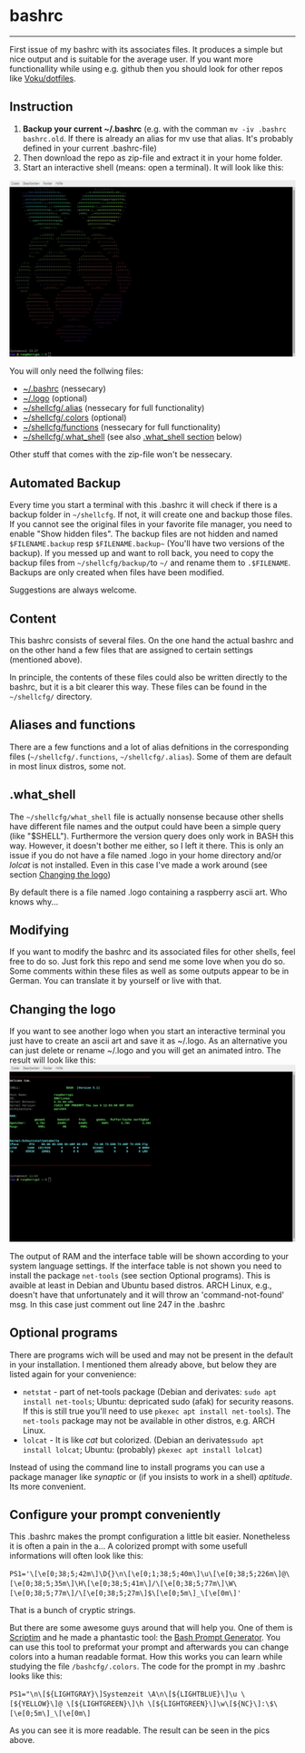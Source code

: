# bashrc
--------------------------------------------------------------------------------------------------------------------------
First issue of my bashrc with its associates files. It produces a simple but nice output and is suitable for the average user. If you want more functionallity while using e.g. github then you should look for other repos like [Voku/dotfiles](https://github.com/voku/dotfiles).

## Instruction
1. **Backup your current ~/.bashrc** (e.g. with the comman `mv -iv .bashrc bashrc.old`. If there is already an alias for mv use that alias. It's probably defined in your current .bashrc-file)
2. Then download the repo as zip-file and extract it in your home folder.
3. Start an interactive shell (means: open a terminal). It will look like this:

![terminal.jpg](terminal_logo.jpg)

You will only need the follwing files:
+ [~/.bashrc](https://github.com/TomfromBerlin/bashrc/blob/main/.bashrc) (nessecary)
+ [~/.logo](https://github.com/TomfromBerlin/bashrc/blob/main/.logo) (optional)
+ [~/shellcfg/.alias](https://github.com/TomfromBerlin/bashrc/blob/main/shellcfg/.alias) (nessecary for full functionality)
+ [~/shellcfg/.colors](https://github.com/TomfromBerlin/bashrc/blob/main/shellcfg/.colors) (optional)
+ [~/shellcfg/functions](https://github.com/TomfromBerlin/bashrc/blob/main/shellcfg/.functions) (nessecary for full functionality)
+ [~/shellcfg/.what_shell](https://github.com/TomfromBerlin/bashrc/blob/main/shellcfg/.what_shell) (see also [.what_shell section](https://github.com/TomfromBerlin/bashrc#what_shell) below)

Other stuff that comes with the zip-file won't be nessecary.

## Automated Backup
Every time you start a terminal with this .bashrc it will check if there is a backup folder in `~/shellcfg`. If not, it will create one and backup those files. If you cannot see the original files in your favorite file manager, you need to enable "Show hidden files". The backup files are not hidden and named `$FILENAME.backup` resp `$FILENAME.backup~` (You'll have two versions of the backup). If you messed up and want to roll back, you need to copy the backup files from `~/shellcfg/backup/`to `~/` and rename them to `.$FILENAME`. Backups are only created when files have been modified.

Suggestions are always welcome.

## Content
This bashrc consists of several files. On the one hand the actual bashrc and on the other hand a few files that are assigned to certain settings (mentioned above).

In principle, the contents of these files could also be written directly to the bashrc, but it is a bit clearer this way. These files can be found in the `~/shellcfg/` directory.

## Aliases and functions
There are a few functions and a lot of alias defnitions in the corresponding files (`~/shellcfg/.functions`, `~/shellcfg/.alias`). Some of them are default in most linux distros, some not.

## .what_shell
The `~/shellcfg/what_shell` file is actually nonsense because other shells have different file names and the output could have been a simple query (like "$SHELL"). Furthermore the version query does only work in BASH this way. However, it doesn't bother me either, so I left it there. This is only an issue if you do not have a file named .logo in your home directory and/or *lolcat* is not installed. Even in this case I've made a work around (see section [Changing the logo](https://github.com/TomfromBerlin/bashrc#changing-the-logo))

By default there is a file named .logo containing a raspberry ascii art. Who knows why...

## Modifying
If you want to modify the bashrc and its associated files for other shells, feel free to do so. Just fork this repo and send me some love when you do so.
Some comments within these files as well as some outputs appear to be in German. You can translate it by yourself or live with that.

## Changing the logo
If you want to see another logo when you start an interactive terminal you just have to create an ascii art and save it as ~/.logo. As an alternative you can just delete or rename ~/.logo and you will get an animated intro. The result will look like this:
![terminal.jpg](terminal_intro.jpg)

The output of RAM and the interface table will be shown according to your system language settings. If the interface table is not shown you need to install the package `net-tools` (see section Optional programs). This is avaible at least in Debian and Ubuntu based distros. ARCH Linux, e.g., doesn't have that unfortunately and it will throw an 'command-not-found' msg. In this case just comment out line 247 in the .bashrc

## Optional programs
There are programs wich will be used and may not be present in the default in your installation. I mentioned them already above, but below they are listed again for your convenience:
+ `netstat` - part of net-tools package (Debian and derivates: `sudo apt install net-tools`; Ubuntu: depricated sudo (afak) for security reasons. If this is still true you'll need to use `pkexec apt install net-tools`). The `net-tools` package may not be available in other distros, e.g. ARCH Linux.
+ `lolcat` - It is like *cat* but colorized. (Debian an derivates`sudo apt install lolcat`; Ubuntu: (probably) `pkexec apt install lolcat`)

Instead of using the command line to install programs you can use a package manager like *synaptic* or (if you insists to work in a shell) *aptitude*. Its more convenient.

## Configure your prompt conveniently
This .bashrc makes the prompt configuration a little bit easier. Nonetheless it is often a pain in the a...
A colorized prompt with some usefull informations will often look like this:

`PS1='\[\e[0;38;5;42m\]\D{}\n\[\e[0;1;38;5;40m\]\u\[\e[0;38;5;226m\]@\[\e[0;38;5;35m\]\H\[\e[0;38;5;41m\]/\[\e[0;38;5;77m\]\W\[\e[0;38;5;77m\]/\[\e[0;38;5;27m\]$\[\e[0;5m\]_\[\e[0m\]'`

That is a bunch of cryptic strings.

But there are some awesome guys around that will help you. One of them is [Scriptim](]https://github.com/Scriptim/) and he made a phantastic tool: the [Bash Prompt Generator](https://github.com/Scriptim/bash-prompt-generator). You can use this tool to preformat your prompt and afterwards you can change colors into a human readable format. How this works you can learn while studying the file `/bashcfg/.colors`. The code for the prompt in my .bashrc looks like this:

`PS1="\n\[${LIGHTGRAY}\]Systemzeit \A\n\[${LIGHTBLUE}\]\u \[${YELLOW}\]@ \[${LIGHTGREEN}\]\h \[${LIGHTGREEN}\]\w\[${NC}\]:\$\[\e[0;5m\]_\[\e[0m\]`

As you can see it is more readable. The result can be seen in the pics above.
